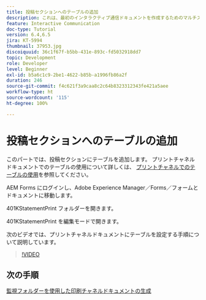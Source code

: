 ```yaml
---
title: 投稿セクションへのテーブルの追加
description: これは、最初のインタラクティブ通信ドキュメントを作成するためのマルチステップチュートリアルの第 9 部です。このパートでは、投稿セクションにテーブルを追加します。
feature: Interactive Communication
doc-type: Tutorial
version: 6.4,6.5
jira: KT-5994
thumbnail: 37953.jpg
discoiquuid: 36c1f67f-b5bb-431e-893c-fd5032918dd7
topic: Development
role: Developer
level: Beginner
exl-id: b5a6c1c9-2be1-4622-b85b-a1996fb86a2f
duration: 246
source-git-commit: f4c621f3a9caa8c2c64b8323312343fe421a5aee
workflow-type: ht
source-wordcount: '115'
ht-degree: 100%

---
```


# 投稿セクションへのテーブルの追加

このパートでは、投稿セクションにテーブルを追加します。
プリントチャネルドキュメントでのテーブルの使用について詳しくは、 [プリントチャネルでのテーブルの使用](/help/forms/interactive-communications/table-in-print-channel-documents-video-use.md)を参照してください。

AEM Forms にログインし、Adobe Experience Manager／Forms／フォームとドキュメントに移動します。

401KStatementPrint フォルダーを開きます。

401KStatementPrint を編集モードで開きます。

次のビデオでは、プリントチャネルドキュメントにテーブルを設定する手順について説明しています。

>[!VIDEO](https://video.tv.adobe.com/v/27769?quality=12&learn=on)

## 次の手順

[監視フォルダーを使用した印刷チャネルドキュメントの生成](./using-watched-folder-to-generate-document.md)